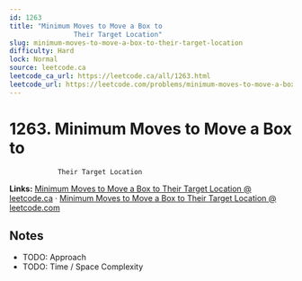 ```yaml
--- 
id: 1263
title: "Minimum Moves to Move a Box to
                Their Target Location"
slug: minimum-moves-to-move-a-box-to-their-target-location
difficulty: Hard
lock: Normal
source: leetcode.ca
leetcode_ca_url: https://leetcode.ca/all/1263.html
leetcode_url: https://leetcode.com/problems/minimum-moves-to-move-a-box-to-their-target-location/
---
```


# 1263. Minimum Moves to Move a Box to
                Their Target Location

**Links:** [Minimum Moves to Move a Box to
                Their Target Location @ leetcode.ca](https://leetcode.ca/all/1263.html) · [Minimum Moves to Move a Box to
                Their Target Location @ leetcode.com](https://leetcode.com/problems/minimum-moves-to-move-a-box-to-their-target-location/)

## Notes
- TODO: Approach
- TODO: Time / Space Complexity
